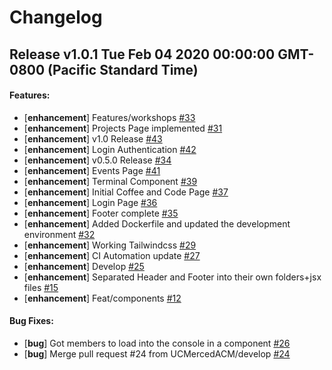 # Changelog

## Release v1.0.1 Tue Feb 04 2020 00:00:00 GMT-0800 (Pacific Standard Time)

#### Features:

- [**enhancement**] Features/workshops [#33](https://github.com/UCMercedACM/Chapter-Website/pull/33)
- [**enhancement**] Projects Page implemented [#31](https://github.com/UCMercedACM/Chapter-Website/pull/31)
- [**enhancement**] v1.0 Release [#43](https://github.com/UCMercedACM/Chapter-Website/pull/43)
- [**enhancement**] Login Authentication [#42](https://github.com/UCMercedACM/Chapter-Website/pull/42)
- [**enhancement**] v0.5.0 Release [#34](https://github.com/UCMercedACM/Chapter-Website/pull/34)
- [**enhancement**] Events Page [#41](https://github.com/UCMercedACM/Chapter-Website/pull/41)
- [**enhancement**] Terminal Component [#39](https://github.com/UCMercedACM/Chapter-Website/pull/39)
- [**enhancement**] Initial Coffee and Code Page [#37](https://github.com/UCMercedACM/Chapter-Website/pull/37)
- [**enhancement**] Login Page [#36](https://github.com/UCMercedACM/Chapter-Website/pull/36)
- [**enhancement**] Footer complete [#35](https://github.com/UCMercedACM/Chapter-Website/pull/35)
- [**enhancement**] Added Dockerfile and updated the development environment [#32](https://github.com/UCMercedACM/Chapter-Website/pull/32)
- [**enhancement**] Working Tailwindcss [#29](https://github.com/UCMercedACM/Chapter-Website/pull/29)
- [**enhancement**] CI Automation update [#27](https://github.com/UCMercedACM/Chapter-Website/pull/27)
- [**enhancement**] Develop [#25](https://github.com/UCMercedACM/Chapter-Website/pull/25)
- [**enhancement**] Separated Header and Footer into their own folders+jsx files [#15](https://github.com/UCMercedACM/Chapter-Website/pull/15)
- [**enhancement**] Feat/components [#12](https://github.com/UCMercedACM/Chapter-Website/pull/12)

#### Bug Fixes:

- [**bug**] Got members to load into the console in a component [#26](https://github.com/UCMercedACM/Chapter-Website/pull/26)
- [**bug**] Merge pull request #24 from UCMercedACM/develop [#24](https://github.com/UCMercedACM/Chapter-Website/pull/24)
